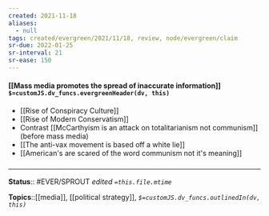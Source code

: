 ```yaml
---
created: 2021-11-18 
aliases:
  - null
tags: created/evergreen/2021/11/18, review, node/evergreen/claim
sr-due: 2022-01-25
sr-interval: 21
sr-ease: 150
---
```


#### [[Mass media promotes the spread of inaccurate information]] `$=customJS.dv_funcs.evergreenHeader(dv, this)`

- [[Rise of Conspiracy Culture]]
- [[Rise of Modern Conservatism]]
- Contrast [[McCarthyism is an attack on totalitarianism not communism]] (before mass media)
- [[The anti-vax movement is based off a white lie]]
- [[American's are scared of the word communism not it's meaning]]
### <hr class="footnote"/>

**Status**:: #EVER/SPROUT 
*edited `=this.file.mtime`*

**Topics**::[[media]], [[political strategy]], 
*`$=customJS.dv_funcs.outlinedIn(dv, this)`*
